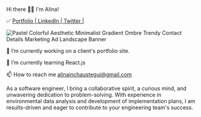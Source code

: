Hi there 👋🏽 I'm Alina!

✅ <a href="https://alinainch.netlify.app/">Portfolio | </a> <a href="https://www.linkedin.com/in/alina-inchaustegui/">LinkedIn | </a><a href="https://twitter.com/alinainch">Twitter | </a>

![Pastel Colorful Aesthetic Minimalist Gradient Ombre Trendy Contact Details Marketing Ad Landscape Banner](https://user-images.githubusercontent.com/126373389/227801507-ca32b06f-f0c5-4a2c-9b8c-8dca9162e168.png)

🔭 I’m currently working on a client's portfolio site.

🌱 I’m currently learning React.js

📫 How to reach me alinainchaustegui@gmail.com 

As a software engineer, I bring a collaborative spirit, a curious mind, and unwavering dedication to problem-solving. With experience in environmental data analysis and development of implementation plans, I am results-driven and eager to contribute to your engineering team's success.
